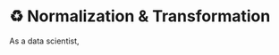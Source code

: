 # ♻️ Normalization & Transformation 
As a data scientist, 



<!-- ### 👩🏾‍🎨 Practice: COVID-19 Dataset 🎯
In this exercise, you'll practice the techniques you've learnt so far. Using the COVID-19 dataset, try the following... 
1. Identify a column with missing data, and try the above techniques for handling missing data.
2. Are there duplicate rows in the dataset? If yes, remove the duplicates by specifying the column with duplicates.
3. Insert a snippet of your cleaned dataset in the padlet below.
    
    **[https://padlet.com/curriculumpad/draw-the-building-blocks-b1yn0aft11t9n4ox](https://padlet.com/curriculumpad/draw-the-building-blocks-b1yn0aft11t9n4ox)**

> ➡️ In the next section, you'll be introduced to  `Data Normalization` and `Transformation`. -->

